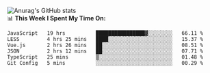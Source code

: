 
![Anurag's GitHub stats](https://github-readme-stats.vercel.app/api?username=supergczh&show_icons=true&theme=radical)
<br />
📊 **This Week I Spent My Time On:**

<!--START_SECTION:waka-->

```text
JavaScript   19 hrs          ████████████████▓░░░░░░░░   66.11 %
LESS         4 hrs 25 mins   ████░░░░░░░░░░░░░░░░░░░░░   15.37 %
Vue.js       2 hrs 26 mins   ██░░░░░░░░░░░░░░░░░░░░░░░   08.51 %
JSON         2 hrs 12 mins   ██░░░░░░░░░░░░░░░░░░░░░░░   07.71 %
TypeScript   25 mins         ▒░░░░░░░░░░░░░░░░░░░░░░░░   01.48 %
Git Config   5 mins          ░░░░░░░░░░░░░░░░░░░░░░░░░   00.29 %
```

<!--END_SECTION:waka-->
